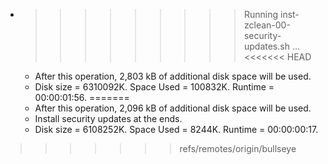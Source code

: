 * >>>>>>>>> Running inst-zclean-00-security-updates.sh ...
<<<<<<< HEAD
  * After this operation, 2,803 kB of additional disk space will be used.
  * Disk size = 6310092K. Space Used = 100832K. Runtime = 00:00:01:56.
=======
  * After this operation, 2,096 kB of additional disk space will be used.
  * Install security updates at the ends.
  * Disk size = 6108252K. Space Used = 8244K. Runtime = 00:00:00:17.
>>>>>>> refs/remotes/origin/bullseye
